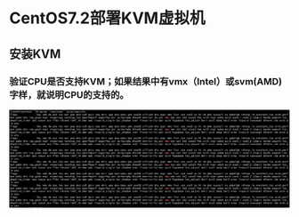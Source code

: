 # CentOS7.2部署KVM虚拟机

## 安装KVM

### 验证CPU是否支持KVM；如果结果中有vmx（Intel）或svm(AMD)字样，就说明CPU的支持的。

![CPU](\png\CPU.png)

